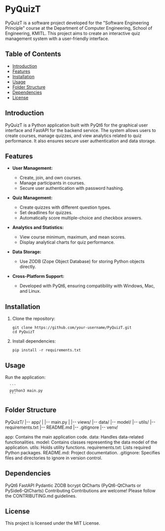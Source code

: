 # PyQuizT

PyQuizT is a software project developed for the "Software Engineering Principle" course at the Department of Computer Engineering, School of Engineering, KMITL. This project aims to create an interactive quiz management system with a user-friendly interface.

## Table of Contents
- [Introduction](#introduction)
- [Features](#features)
- [Installation](#installation)
- [Usage](#usage)
- [Folder Structure](#folder-structure)
- [Dependencies](#dependencies)
- [License](#license)

## Introduction

PyQuizT is a Python application built with PyQt6 for the graphical user interface and FastAPI for the backend service. The system allows users to create courses, manage quizzes, and view analytics related to quiz performance. It also ensures secure user authentication and data storage.

## Features

- **User Management:**
  - Create, join, and own courses.
  - Manage participants in courses.
  - Secure user authentication with password hashing.

- **Quiz Management:**
  - Create quizzes with different question types.
  - Set deadlines for quizzes.
  - Automatically score multiple-choice and checkbox answers.

- **Analytics and Statistics:**
  - View course minimum, maximum, and mean scores.
  - Display analytical charts for quiz performance.

- **Data Storage:**
  - Use ZODB (Zope Object Database) for storing Python objects directly.

- **Cross-Platform Support:**
  - Developed with PyQt6, ensuring compatibility with Windows, Mac, and Linux.

## Installation

1. Clone the repository:
   ```
   git clone https://github.com/your-username/PyQuizT.git
   cd PyQuizT
   ```

2. Install dependencies:
      ```
      pip install -r requirements.txt
      ```

## Usage
Run the application:

      ```
      python3 main.py
      ```


## Folder Structure

PyQuizT/
|-- app/
|   |-- main.py
|   |-- views/
|-- data/
|-- model/
|-- utils/
|-- requirements.txt
|-- README.md
|-- .gitignore
|-- venv/


app: Contains the main application code.
data: Handles data-related functionalities.
model: Contains classes representing the data model of the application.
utils: Holds utility functions.
requirements.txt: Lists required Python packages.
README.md: Project documentation.
.gitignore: Specifies files and directories to ignore in version control.

## Dependencies
PyQt6
FastAPI
Pydantic
ZODB
bcrypt
QtCharts (PyQt6-QtCharts or PySide6-QtCharts)
Contributing
Contributions are welcome! Please follow the CONTRIBUTING.md guidelines.

## License
This project is licensed under the MIT License.